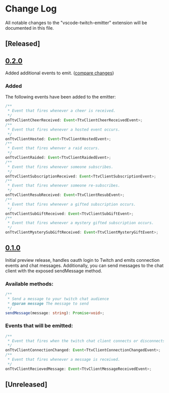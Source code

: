 # Change Log

All notable changes to the "vscode-twitch-emitter" extension will be documented in this file.

## [Released]

## [0.2.0][0.2.0]
 
Added additional events to emit. ([compare changes][0.1.0->0.2.0])

### Added

The following events have been added to the emitter:

```Typescript
/**
 * Event that fires whenever a cheer is received.
 */
onTtvClientCheerReceived: Event<TtvClientCheerReceivedEvent>;
/**
 * Event that fires whenever a hosted event occurs.
 */
onTtvClientHosted: Event<TtvClientHostedEvent>;
/**
 * Event that fires whenver a raid occurs.
 */
onTtvClientRaided: Event<TtvClientRaidedEvent>;
/**
 * Event that fires whenever someone subscribes.
 */
onTtvClientSubscriptionReceived: Event<TtvClientSubscriptionEvent>;
/**
 * Event that fires whenever someone re-subscribes.
 */
onTtvClientResubReceived: Event<TtvClientResubEvent>;
/**
 * Event that fires whenever a gifted subscription occurs.
 */
onTtvClientSubGiftReceived: Event<TtvClientSubGiftEvent>;
/**
 * Event that fires whenever a mystery gifted subscription occurs.
 */
onTtvClientMysterySubGiftReceived: Event<TtvClientMysteryGiftEvent>;
```

## [0.1.0][0.1.0]

Initial preview release, handles oauth login to Twitch and emits connection events and chat messages. Additionally, you can send messages to the chat client with the exposed sendMessage method.

### Available methods:

```Typescript
/**
 * Send a message to your twitch chat audience
 * @param message The message to send
 */
sendMessage(message: string): Promise<void>;
```

### Events that will be emitted:

```Typescript
/**
 * Event that fires when the twitch chat client connects or disconnects
 */
onTtvClientConnectionChanged: Event<TtvClientConnectionChangedEvent>;
/**
 * Event that fires whenever a message is received.
 */
onTtvClientRecievedMessage: Event<TtvClientMessageReceivedEvent>;
```

## [Unreleased]

[0.1.0->0.2.0]: https://github.com/parithon/vscode-ttvchat-emitter/compare/0.1.0...0.2.0
[0.2.0]: https://github.com/parithon/vscode-ttvchat-emitter/release/tag/0.2.0
[0.1.0]: https://github.com/parithon/vscode-ttvchat-emitter/release/tag/0.1.0